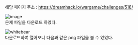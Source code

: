해당 페이지 주소 : https://dreamhack.io/wargame/challenges/518/  

![image](https://user-images.githubusercontent.com/120306359/219958024-10d3def5-f88c-4fb3-8ddc-f8c5dac74ebb.png)  
문제 파일을 다운로드 하였다.  

![whitebear](https://user-images.githubusercontent.com/120306359/219958047-df0cc989-a6f5-414e-88e2-30f96d611e4b.png)  
다운로드하여 열어보니 다음과 같은 png 파일을 볼 수 있었다.

